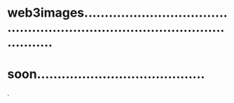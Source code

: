 # web3images...................................................................................................
# soon.........................................
.
